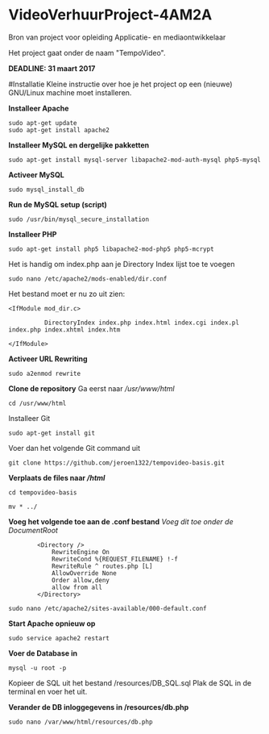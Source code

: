 # VideoVerhuurProject-4AM2A
Bron van project voor opleiding Applicatie- en mediaontwikkelaar

Het project gaat onder de naam "TempoVideo".

**DEADLINE: 31 maart 2017**



#Installatie
Kleine instructie over hoe je het project op een (nieuwe) GNU/Linux machine moet installeren. 

__Installeer Apache__
```
sudo apt-get update
sudo apt-get install apache2
```

__Installeer MySQL en dergelijke pakketten__
```
sudo apt-get install mysql-server libapache2-mod-auth-mysql php5-mysql
```

__Activeer MySQL__
```
sudo mysql_install_db
```

__Run de MySQL setup (script)__
```
sudo /usr/bin/mysql_secure_installation
```

__Installeer PHP__
```
sudo apt-get install php5 libapache2-mod-php5 php5-mcrypt
```

Het is handig om index.php aan je Directory Index lijst toe te voegen
```
sudo nano /etc/apache2/mods-enabled/dir.conf
```
Het bestand moet er nu zo uit zien:
```
<IfModule mod_dir.c>

          DirectoryIndex index.php index.html index.cgi index.pl index.php index.xhtml index.htm

</IfModule>
```

__Activeer URL Rewriting__
```
sudo a2enmod rewrite
```

__Clone de repository__ 
Ga eerst naar */usr/www/html*
```
cd /usr/www/html
```

Installeer Git
```
sudo apt-get install git
```

Voer dan het volgende Git command uit
```
git clone https://github.com/jeroen1322/tempovideo-basis.git
``` 

__Verplaats de files naar */html*__
```
cd tempovideo-basis
```
```
mv * ../
```

__Voeg het volgende toe aan de .conf bestand__
*Voeg dit toe onder de DocumentRoot*
```
        <Directory />
            RewriteEngine On
            RewriteCond %{REQUEST_FILENAME} !-f
            RewriteRule ^ routes.php [L]
            AllowOverride None
            Order allow,deny
            allow from all
        </Directory>
```

```
sudo nano /etc/apache2/sites-available/000-default.conf
```

__Start Apache opnieuw op__
```
sudo service apache2 restart
```

__Voer de Database in__
```
mysql -u root -p
```
Kopieer de SQL uit het bestand /resources/DB_SQL.sql 
Plak de SQL in de terminal en voer het uit.

__Verander de DB inloggegevens in /resources/db.php__
```
sudo nano /var/www/html/resources/db.php
```
